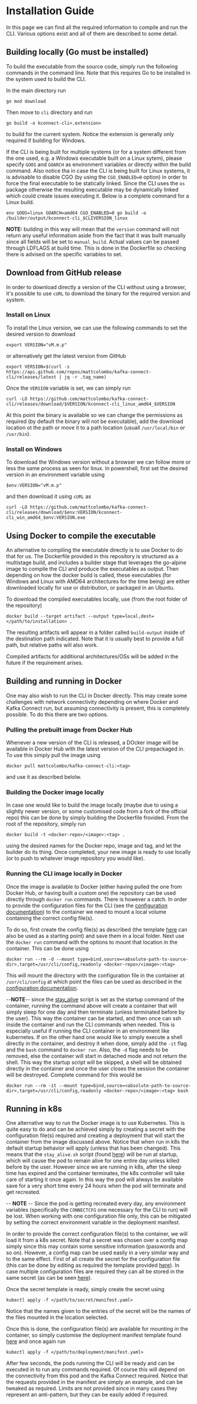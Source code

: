 # Installation Guide

In this page we can find all the required information to compile and run the CLI. Various options exist and all of them are described to some detail.

## Building locally (Go must be installed)

To build the executable from the source code, simply run the following commands in the command line. Note that this requires Go to be installed in the system used to build the CLI.

In the main directory run 
```(shell)
go mod download
```
Then move to `cli` directory and run 
```(shell)
go build -o kconnect-cli<.extension>
```
to build for the current system. Notice the extension is generally only required if building for Windows. 

If the CLI is being built for multiple systems (or for a system different from the one used, e.g. a Windows executable built on a Linux sytem), please specify `GOOS` and `GOARCH` as environment variables or directly within the build command. Also notice tha in case the CLI is being built for Linux systems, it is advisable to disable CGO (by using the `CGO_ENABLED=0` option) in order to force the final executable to be statically linked. Since the CLI uses the `os` package otherwise the resulting executable may be dynamically linked which could create issues executing it. Below is a complete command for a Linux build.

```(shell)
env GOOS=linux GOARCH=amd64 CGO_ENABLED=0 go build -o /builder/output/kconnect-cli_$CLIVERSION_linux
```
**NOTE:** building in this way will mean that the `version` command will not return any useful information aside from the fact that it was built manually since all fields will be set to `manual_build`. Actual values can be passed through LDFLAGS at build time. This is done in the Dockerfile so checking there is advised on the specific variables to set.

## Download from GitHub release

In order to download directly a version of the CLI without using a browser, it's possible to use `cURL` to download the binary for the required version and system.

### Install on Linux

To install the Linux version, we can use the following commands to set the desired version to download
```(bash)
export VERSION="vM.m.p"
```
or alternatively get the latest version from GitHub
```(bash)
export VERSION=$(curl -s https://api.github.com/repos/mattcolombo/kafka-connect-cli/releases/latest | jq -r .tag_name)
```
Once the `VERSION` variable is set, we can simply run
```
curl -LO https://github.com/mattcolombo/kafka-connect-cli/releases/download/$VERSION/kconnect-cli_linux_amd64_$VERSION
```

At this point the binary is available so we can change the permissions as required (by default the binary will not be executable), add the download location ot the path or move it to a path location (usuall `/usr/local/bin` or `/usr/bin`).

### Install on Windows

To download the Windows version without a browser we can follow more or less the same process as seen for linux. In powershell, first set the desired version in an environment variable using
```(powershell)
$env:VERSION="vM.m.p"
```
and then download it using `cURL` as
```(powershell)
curl -LO https://github.com/mattcolombo/kafka-connect-cli/releases/download/$env:VERSION/kconnect-cli_win_amd64_$env:VERSION.exe
```


## Using Docker to compile the executable

An alternative to compiling the executable directly is to use Docker to do that for us. The Dockerfile provided in this repository is structured as a multistage build, and includes a builder stage that leverages the go-alpine image to compile the CLI and produce the executables as output. Then depending on how the docker build is called, these executables (for Windows and Linux with AMD64 architectures for the time being) are either downloaded locally for use or distribution, or packaged in an Ubuntu.

To download the compiled executables locally, use (from the root folder of the repository)

```
docker build --target artifact --output type=local,dest=</path/to/installation> .
```

The resulting artifacts will appear in a folder called `build-output` inside of the destination path indicated. Note that it is usually best to provide a full path, but relative paths will also work.

Compiled artifacts for additional architectures/OSs will be added in the future if the requirement arises.

## Building and running in Docker

One may also wish to run the CLI in Docker directly. This may create some challenges with network connectivity depending on where Docker and Kafka Connect run, but assuming connectivity is present, this is completely possible. To do this there are two options.

### Pulling the prebuilt image from Docker Hub

Whenever a new version of the CLI is released, a DOcker image will be available in Docker Hub with the latest version of the CLI prepackaged in. To use this simply pull the image using

```
docker pull mattcolombo/kafka-connect-cli:<tag>
```

and use it as described belolw.

### Building the Docker image locally

In case one would like to build the image locally (maybe due to using a slightly newer version, or some customised code from a fork of the official repo) this can be done by simply building the Dockerfile frovided. From the root of the repository, simply run

```
docker build -t <docker-repo>/<image>:<tag> .
```

using the desired names for the Docker repo, image and tag, and let the builder do its thing. Once completed, your new image is ready to use locally (or to push to whatever image repository you would like).

### Running the CLI image locally in Docker

Once the image is available to Docker (either having pulled the one from Docker Hub, or having built a custom one) the repository can be used directly through `docker run` commands. There is however a catch. In order to provide the configuration files for the CLI (see the [configuration documentation](/docs/CONFIGURATION.md)) to the container we need to mount a local volume containing the correct config file(s).

To do so, first create the config file(s) as described (the template [here](/samples-templates/kconnect-cli-config-template.yaml) can also be used as a starting point) and save them in a local folder. Next use the `docker run` command with the options to mount that location in the container. This can be done using

```
docker run --rm -d --mount type=bind,source=<absolute-path-to-source-dir>,target=/usr/cli/config,readonly <docker-repo>/<image>:<tag>
```

This will mount the directory with the configuration file in the container at `/usr/cli/config` at which point the files can be used as described in the [configuration documentation](/docs/CONFIGURATION.md).

--**NOTE**-- since the [stay_alive](/installation/utils/stay_alive.sh) script is set as the startup command of the container, running the command above will create a container that will simply sleep for one day and then terminate (unless terminated before by the user). This way the container can be started, and then once can ssh inside the container and run the CLI commands when needed. This is especially useful if running the CLI container in an environment like kubernetes. If on the other hand one would like to simply execute a shell directly in the container, and destroy it when done, simply add the `-it` flag and the `bash` command to `docker run`. Also, the `-d` flag needs to be removed, else the container will start in detached mode and not return the shell. This way the startup script will be skipped, a shell will be obtained directly in the container and once the user closes the session the container will be destroyed. Complete command for this would be

```
docker run --rm -it --mount type=bind,source=<absolute-path-to-source-dir>,target=/usr/cli/config,readonly <docker-repo>/<image>:<tag> bash
```

## Running in k8s

One alternative way to run the Docker image is to use Kubernetes. This is quite easy to do and can be achieved simply by creating a secret with the configuration file(s) required and creating a deployment that will start the container from the image discussed above. Notice that when run in k8s the default startup behavior will apply (unless that has been changed). This means that the `stay_alive.sh` script (found [here](/installation/utils/stay_alive.sh)) will be run at startup, which will cause the pod to remain alive for one entire day unless killed before by the user. However since we are running in k8s, after the sleep time has expired and the container terminates, the k8s controller will take care of starting it once again. In this way the pod will always be available save for a very short time every 24 hours when the pod will terminate and get recreated.

-- **NOTE** -- Since the pod is getting recreated every day, any environment variables (specifically the `CONNECTCFG` one necessary for the CLI to run) will be lost. When working with one configuration file only, this can be mitigated by setting the correct environment variable in the deployment manifest.

In order to provide the correct configuration file(s) to the container, we will load it from a k8s secret. Note that a secret was chosen over a config map simply since this may contain some sensitive information (passwords and so on). However, a config map can be used easily in a very similar way and to the same effect. First of all create the secret for the configuration file (this can be done by editing as required the template provided [here](/samples-templates/aks/secret-config-template.yaml)). In case multiple configuration files are required they can all be stored in the same secret (as can be seen [here](/samples-templates/aks/secret-multi-config-template.yaml)).

Once the secret template is ready, simply create the secret using 

```
kubectl apply -f </path/to/secret/manifest.yaml>
```

Notice that the names given to the entries of the secret will be the names of the files mounted in the location selected.

Once this is done, the configuration file(s) are available for mounting in the container, so simply customise the deployment manifest template found [here](/samples-templates/aks/deployment-template.yaml) and once again run

```
kubectl apply -f </path/to/deployment/manifest.yaml>
```

After few seconds, the pods running the CLI will be ready and can be executed in to run any commands required. Of course this will depend on the connectivity from this pod and the Kafka Connect required. Notice that the requests provided in the manifest are simply an example, and can be tweaked as required. Limits are not provided since in many cases they represent an anti-pattern, but they can be easily added if required. 